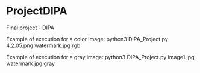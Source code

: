 # ProjectDIPA
Final project - DIPA

Example of execution for a color image:
python3 DIPA_Project.py 4.2.05.png watermark.jpg rgb

Example of execution for a gray image:
python3 DIPA_Project.py image1.jpg watermark.jpg gray
